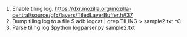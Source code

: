 
1. Enable tiling log.
   https://dxr.mozilla.org/mozilla-central/source/gfx/layers/TiledLayerBuffer.h#37
2. Dump tiling log to a file
   $ adb logcat | grep TILING > sample2.txt
   ^C
3. Parse tiling log
   $python logparser.py sample2.txt
